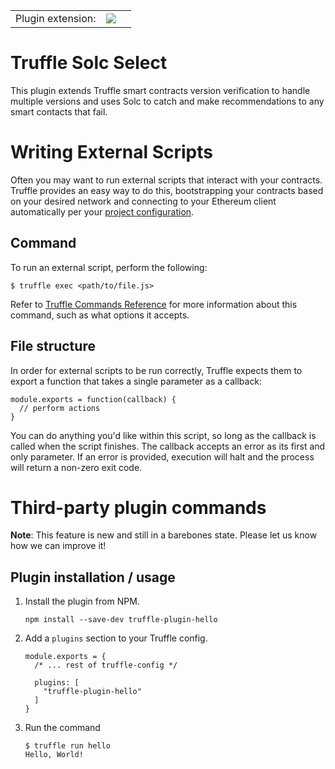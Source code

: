<table><tr>
 <td>Plugin extension: </td>
 <td><a href='![](https://truffleframework.com/img/truffle-logo-dark.svg) <a href="" rel="nofollow">![npm](https://img.shields.io/npm/v/truffle.svg)'><img style='vertical-align:middle' src='https://github.com/harishperfect/truffle-solc-select'></td>
 <td><a href='https://img.shields.io/npm/dm/truffle.svg)</a> [![Join the chat at https://gitter.im/consensys/truffle](https://badges.gitter.im/Join%20Chat.svg)](https://gitter.im/consensys/truffle?utm_source=badge&utm_medium=badge&utm_campaign=pr-badge&utm_content=badge)'</td>
</tr></table>

# Truffle Solc Select

This plugin extends Truffle smart contracts version verification to handle multiple versions and uses Solc to catch and make recommendations to any smart contacts that fail.   

# [](#writing-external-scripts)Writing External Scripts

Often you may want to run external scripts that interact with your contracts. Truffle provides an easy way to do this, bootstrapping your contracts based on your desired network and connecting to your Ethereum client automatically per your [project configuration](/docs/advanced/configuration).

## [](#command)Command

To run an external script, perform the following:

    $ truffle exec <path/to/file.js>

Refer to [Truffle Commands Reference](/docs/truffle/reference/truffle-commands#exec) for more information about this command, such as what options it accepts.

## [](#file-structure)File structure

In order for external scripts to be run correctly, Truffle expects them to export a function that takes a single parameter as a callback:

    module.exports = function(callback) {
      // perform actions
    }

You can do anything you'd like within this script, so long as the callback is called when the script finishes. The callback accepts an error as its first and only parameter. If an error is provided, execution will halt and the process will return a non-zero exit code.

# [](#third-party-plugin-commands)Third-party plugin commands

**Note**: This feature is new and still in a barebones state. Please let us know how we can improve it!

## [](#plugin-installation-usage)Plugin installation / usage

1.  Install the plugin from NPM.

        npm install --save-dev truffle-plugin-hello

2.  Add a `plugins` section to your Truffle config.

        module.exports = {
          /* ... rest of truffle-config */

          plugins: [
            "truffle-plugin-hello"
          ]
        }

3.  Run the command

        $ truffle run hello
        Hello, World!
